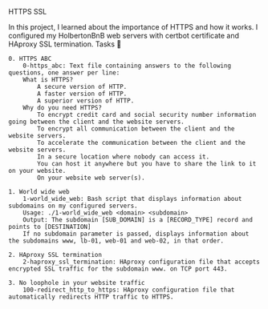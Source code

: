 HTTPS SSL

In this project, I learned about the importance of HTTPS and how it works. I configured my HolbertonBnB web servers with certbot certificate and HAproxy SSL termination.
Tasks 📃

    0. HTTPS ABC
        0-https_abc: Text file containing answers to the following questions, one answer per line:
        What is HTTPS?
            A secure version of HTTP.
            A faster version of HTTP.
            A superior version of HTTP.
        Why do you need HTTPS?
            To encrypt credit card and social security number information going between the client and the website servers.
            To encrypt all communication between the client and the website servers.
            To accelerate the communication between the client and the website servers.
            In a secure location where nobody can access it.
            You can host it anywhere but you have to share the link to it on your website.
            On your website web server(s).

    1. World wide web
        1-world_wide_web: Bash script that displays information about subdomains on my configured servers.
        Usage: ./1-world_wide_web <domain> <subdomain>
        Output: The subdomain [SUB_DOMAIN] is a [RECORD_TYPE] record and points to [DESTINATION]
        If no subdomain parameter is passed, displays information about the subdomains www, lb-01, web-01 and web-02, in that order.

    2. HAproxy SSL termination
        2-haproxy_ssl_termination: HAproxy configuration file that accepts encrypted SSL traffic for the subdomain www. on TCP port 443.

    3. No loophole in your website traffic
        100-redirect_http_to_https: HAproxy configuration file that automatically redirects HTTP traffic to HTTPS.

